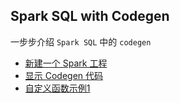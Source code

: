 Spark SQL with Codegen
----
一步步介绍 `Spark SQL` 中的 `codegen`

- [新建一个 Spark  工程](doc/new_spark_sql_project.md)
- [显示 Codegen 代码](doc/show_codegen_code.md)
- [自定义函数示例1](doc/udf_example1.md)